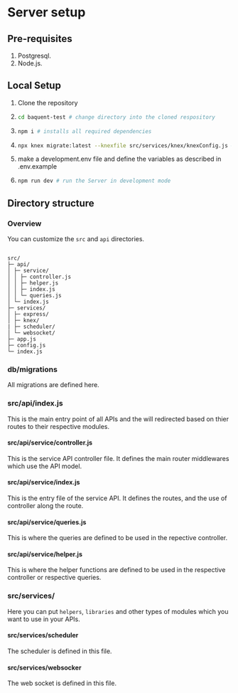 # Server setup

## Pre-requisites

1. Postgresql.
2. Node.js.

## Local Setup

1. Clone the repository
2. ```bash
   cd baquent-test # change directory into the cloned respository
   ```
3. ```bash
   npm i # installs all required dependencies
   ```
4. ```bash
   npx knex migrate:latest --knexfile src/services/knex/knexConfig.js # runs the migrations for db
   ```
5. make a development.env file and define the variables as described in .env.example
6. ```bash
   npm run dev # run the Server in development mode
   ```

## Directory structure

### Overview

You can customize the `src` and `api` directories.

```

src/
├─ api/
│ ├─ service/
│ │ ├─ controller.js
│ │ ├─ helper.js
│ │ ├─ index.js
│ │ └─ queries.js
│ └─ index.js
├─ services/
│ ├─ express/
│ ├─ knex/
| ├─ scheduler/
│ └─ websocket/
├─ app.js
├─ config.js
└─ index.js

```

### db/migrations

All migrations are defined here.

### src/api/index.js

This is the main entry point of all APIs and the will redirected based on thier routes to their respective modules.

#### src/api/service/controller.js

This is the service API controller file. It defines the main router middlewares which use the API model.

#### src/api/service/index.js

This is the entry file of the service API. It defines the routes, and the use of controller along the route.

#### src/api/service/queries.js

This is where the queries are defined to be used in the repective controller.

#### src/api/service/helper.js

This is where the helper functions are defined to be used in the respective controller or respective queries.

### src/services/

Here you can put `helpers`, `libraries` and other types of modules which you want to use in your APIs.

#### src/services/scheduler

The scheduler is defined in this file.

#### src/services/websocker

The web socket is defined in this file.
